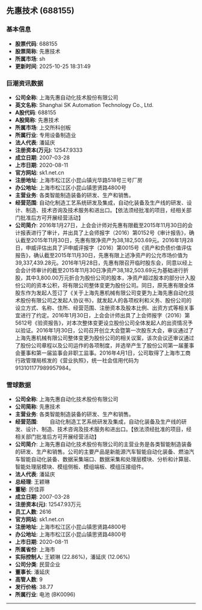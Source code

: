 ## 先惠技术 (688155)

### 基本信息

- **股票代码**: 688155
- **股票简称**: 先惠技术
- **所属市场**: sh
- **更新时间**: 2025-10-25 18:31:49

### 巨潮资讯数据

- **公司全称**: 上海先惠自动化技术股份有限公司
- **英文名称**: Shanghai SK Automation Technology Co., Ltd.
- **A股代码**: 688155
- **A股简称**: 先惠技术
- **所属市场**: 上交所科创板
- **所属行业**: 专用设备制造业
- **法人代表**: 潘延庆
- **注册资本(万元)**: 12547.9333
- **成立日期**: 2007-03-28
- **上市日期**: 2020-08-11
- **官方网站**: sk1.net.cn
- **注册地址**: 上海市松江区小昆山镇光华路518号三号厂房
- **办公地址**: 上海市松江区小昆山镇思贤路4800号
- **主营业务**: 各类智能制造装备的研发、生产和销售。
- **经营范围**: 自动化制造工艺系统研发及集成，自动化装备及生产线的研发、设计、制造、技术咨询及技术服务和进出口。【依法须经批准的项目，经相关部门批准后方可开展经营活动】
- **公司简介**: 2016年1月27日，上会会计师对先惠有限截至2015年11月30日的会计报表进行了审计，并出具了上会师报字（2016）第0152号《审计报告》，确认截至2015年11月30日，先惠有限净资产为38,182,503.69元。2016年1月28日，申威评估出具了沪申威评报字（2016）第0015号《资产和负债价值评估报告》，确认截至2015年11月30日，先惠有限上述净资产的公允市场价值为39,337,439.28元。2016年1月28日，先惠有限召开临时股东会，同意以经上会会计师审计的截至2015年11月30日净资产38,182,503.69元为基础进行折股，其中3,800.00万元折合为股份公司的股本，净资产超过股本的部分计入股份公司的资本公积，将有限公司整体变更为股份公司。同日，原先惠有限全体股东作为发起人签订了《关于上海先惠机械有限公司变更为上海先惠自动化技术股份有限公司之发起人协议书》，就发起人的各项权利和义务、股份公司的设立方式、名称、住所、经营范围、注册资本及股本比例、出资方式等相关事宜进行了约定。2016年1月30日，上会会计师出具了上会师报字（2016）第5612号《验资报告》，对本次整体变更设立股份公司全体发起人的出资情况予以验证。2016年1月30日，公司召开创立大会暨第一次股东大会，审议通过了上海先惠机械有限公司整体变更为股份公司的相关议案，该次会议还审议通过了股份公司章程以及公司运作的各项制度，并选举产生了股份公司第一届董事会董事和第一届监事会非职工监事。2016年4月1日，公司取得了上海市工商行政管理局核发的《营业执照》，统一社会信用代码为913101177989957984。

### 雪球数据

- **公司全称**: 上海先惠自动化技术股份有限公司
- **公司简称**: 先惠技术
- **主营业务**: 各类智能制造装备的研发、生产和销售。
- **经营范围**: 　　自动化制造工艺系统研发及集成，自动化装备及生产线的研发、设计、制造、技术咨询及技术服务和进出口。【依法须经批准的项目，经相关部门批准后方可开展经营活动】
- **公司简介**: 上海先惠自动化技术股份有限公司的主营业务是各类智能制造装备的研发、生产和销售。公司的主要产品是新能源汽车智能自动化装备、燃油汽车智能自动化装备、数据采集端口、数据采集和处理层模块、分析和计算层、智能处理层模块、模组侧板、模组端板、模组压接组件。
- **法人代表**: 潘延庆
- **总经理**: 王颖琳
- **董秘**: 厉佳菲
- **成立日期**: 2007-03-28
- **注册资本(元)**: 12547.93万元
- **员工人数**: 2616
- **官方网站**: sk1.net.cn
- **注册地址**: 上海市松江区小昆山镇思贤路4800号
- **办公地址**: 上海市松江区小昆山镇思贤路4800号
- **上市日期**: 2020-08-11
- **所属省份**: 上海市
- **实际控制人**: 王颖琳 (22.86%)，潘延庆 (12.06%)
- **公司分类**: 民营企业
- **董事长**: 潘延庆
- **高管人数**: 9
- **发行价格**: 38.77
- **所属行业**: 电池 (BK0096)

---